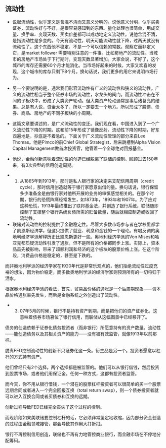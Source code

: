 ## 流动性

- 说起流动性，似乎定义是含混不清而又意义分明的。说他意义分明，似乎买卖证券，流动性好与不好，是很容易感知到的东西。量化处理也很简单，用成交量、换手率、变现天数、买卖价差都可以成功地定义流动性。说他含混不清，是指流动性是多变的。今天有流动性，明天可能流动性就下降，过两天就没有流动性了。这个东西他不稳定，不是一个可以信赖的常数。观察它而非定义它，是market  follower 需要特别注意的一件事。比如房地产的流动性。当城市的房地产市场处于下行期时，变现天数显著增加。大家会说，不好了，这个城市的库存还需要60个月才能消化。当市场好起来的时候，大家又欢喜的发现，这个城市的库存只剩下8个月。换句话说，我们更多的用它来说明市场行为。

- 另一个要说明的是，通常我们形容流动性有广义的流动性和狭义的流动性。广义的流动性相当于整个证券市场的流动性，水龙头的阀门。而流动性冲击在不同的子板块中，形成了大类资产轮动。但大类资产轮动通常是事后诸葛亮的结果。总是有人说，资金太多了，所以一定要去一个地方。所以形成了股票、债券、商品、房地产的不同子板块的小周期。

- 这篇文章要讲述的，是广义流动性的变迁。我们现在看，中国进入到了一个广义流动性下降的时期。这和前15年形成了镜像反射。流动性下降的时期，好东西遍地是，抄底是不着急的。下面关于广义流动性管理的部分来自Lee Thomas。他是Pimco的前Chief Global Strategist，后来跳槽到Alpha Vision Capital Management做首席投资官，他管着一个全球绝对回报基金。
- 他说，金融创新意味着流动性的创造已经脱离了联储的控制。回顾过去150年来，有3次典型的信用创造周期。
* 1. 从1865年到1913年，那时是私人银行家的决定来支配信用周期（credit  cycle），那时信用创造就等于银行家愿意出借的量。换句话说，银行保留多少准备金是由银行家对他所开展的业务的审慎感觉相关的。在那个时期，银行的恐慌阵痛经常发生，如1873年，1893年和1907年。为了应对这种恐慌，1913年最终推出了联邦基金法，并创造了银行系统，联储随即控制了支撑整个银行系统负债所需的贮备数量，随后就相应制造或收回了流动性。
* 联储对流动性的控制提供了金融稳定性。尽管大多数市场参与者在学校里都学了凯恩斯经济学，但这只提供了就业、利息和金钱的一个理论。有唱反调的奥地利经济学派解释历史比凯恩斯更好一些。奥地利经济学派的Von Mises和哈亚克都质疑流动性引发了通胀，但不是所有的价格都同步上涨。实际上，资本品首先被影响，带来了超额利润和经济的这个板块的股票价格上涨。在这个阶段，消费品价格是稳定的，甚至是下跌的。

而非奥地利学派的经济学家在1920年代是非常乐观点的，他们拒绝流动性过度充裕的想法，因为物价稳定。而多数奥地利学派的经济学家则预测所有的一切将归于泪水。

根据奥地利经济学派的看法，首先，贸易品价格的通胀是一个后周期现象——资本品价格通胀率先发生，而后是金融系统之外创造出了流动性。

* 3. 07年5月的时候，银行不是持有资产到期，而是把他们的资产证券化，这意味着债券市场篡位了银行信用，而联储从这幅图景中已经移开了。

债务的创造依赖于证券化债务投资者（而非银行）所愿意持有的资产数量。流动性——能创造债务以及其相关资产的能力——没有被有效监管，就像1913年以前那样。

脱离FED控制流动性的创新不只证券化这一条。衍生品是另一个。投资者愿意以杠杆的方式持有资产。

他们曾经只有2个选择，两个选择都是被监管的。他们可以从银行借钱，然后投资到股票市场，或者他们用保证金。任何一种方式，这都有投资者监管。

而今天，你不用从银行借钱，一个潜在的股票杠杆投资者可以很简单的买一个股票远期合同或者进入一个完全回报互换（total return swap），则一个债券投资者就可以进入互换合同或者买债券和互换的远期。

创新过程导致FED已经完全丧失了这个过程的控制。

而现阶段如果美联储要控制杠杆的话，它必须非常坚定地收缩，因为部分资金创造的过程由金融领域接管，那会导致其作用大打折扣。

银行不再控制信用创造，联储也不再有力地管控商业银行，而金融市场在不停地分配筹码。
